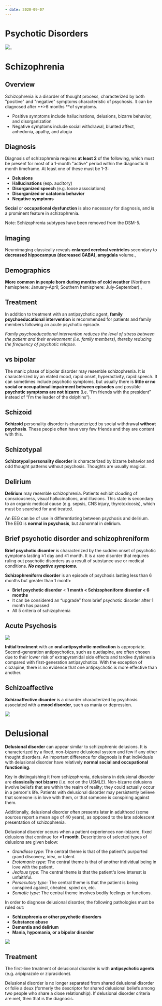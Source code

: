 ```yaml
---
- date: 2020-09-07
---
```


# Psychotic Disorders

<!-- postpartum blues, depression, psychosis onset, symptoms, management.. -->

![_](https://i.imgur.com/fTP5MeZ.png)

# Schizophrenia

<!-- ignore.. -->

## Overview

Schizophrenia is a disorder of thought process, characterized by both "positive" and "negative" symptoms characteristic of psychosis. It can be diagnosed after \*\*>6 months \*\*of symptoms.

- Positive symptoms include hallucinations, delusions, bizarre behavior, and disorganization
- Negative symptoms include social withdrawal, blunted affect, anhedonia, apathy, and alogia

## Diagnosis

<!-- schizophrenia diagnosis requirements.. -->

Diagnosis of schizophrenia requires **at least 2** of the following, which must be present for most of a 1-month "active" period within the diagnostic 6 month timeframe. At least one of these must be 1-3:

- **Delusions**
- **Hallucinations** (esp. auditory)
- **Disorganized speech** (e.g. loose associations)
- **Disorganized or catatonic behavior**
- **Negative symptoms**

**Social** or **occupational dysfunction** is also necessary for diagnosis, and is a prominent feature in schizophrenia.

Note: Schizophrenia subtypes have been removed from the DSM-5.

## Imaging

<!-- schizophrenia imaging shows -->

Neuroimaging classically reveals **enlarged cerebral ventricles** secondary to **decreased hippocampus (decreased GABA), amygdala** volume.,

## Demographics

<!-- schizophrenia demographics -->

**More common in people born during months of cold weather** (Northern hemisphere: January-April; Southern hemisphere: July-September).,

## Treatment

<!-- ignore.. -->

In addition to treatment with an antipsychotic agent, **family psychoeducational intervention** is recommended for patients and family members following an acute psychotic episode.

_Family psychoeducational intervention reduces the level of stress between the patient and their environment (i.e. family members), thereby reducing the frequency of psychotic relapse._

## vs bipolar

<!-- schizophrenia vs bipolar.. -->

The manic phase of bipolar disorder may resemble schizophrenia. It is characterized by an elated mood, rapid onset, hyperactivity, rapid speech. It can sometimes include psychotic symptoms, but usually there is **little or no social or occupational impairment between episodes** and possible **psychotic symptoms are not bizarre** (i.e. “I’m friends with the president” instead of “I’m the leader of the dolphins”).

## Schizoid

<!-- ignore.. -->

**Schizoid** personality disorder is characterized by social withdrawal **without psychosis**. These people often have very few friends and they are content with this.

## Schizotypal

**Schizotypal personality disorder** is characterized by bizarre behavior and odd thought patterns without psychosis. Thoughts are usually magical.

## Delirium

<!-- delirium vs psychosis.. -->

**Delirium** may resemble schizophrenia. Patients exhibit clouding of consciousness, visual hallucinations, and illusions. This state is secondary to an organic medical cause (e.g. sepsis, CNS injury, thyrotoxicosis), which must be searched for and treated.

An EEG can be of use in differentiating between psychosis and delirium. The EEG is **normal in psychosis**, but abnormal in delirium.

## Brief psychotic disorder and schizophreniform

<!-- brief psychotic disorder vs schizhophreniform.. -->

**Brief psychotic disorder** is characterized by the sudden onset of psychotic symptoms lasting ≥1 day and ≤1 month.  It is a rare disorder that requires ruling out psychotic disorders as a result of substance use or medical conditions. **_No negative symptoms._**

**Schizophreniform disorder** is an episode of psychosis lasting less than 6 months but greater than 1 month:

- **Brief psychotic disorder** < **1 month < Schizopheniform disorder < 6 months**
- It can be considered an “upgrade” from brief psychotic disorder after 1 month has passed
- All 5 criteria of schizophrenia

## Acute Psychosis

<!-- acute psychosis management.. -->

![](https://photos.thisispiggy.com/file/wikiFiles/L15794.jpg)

**Initial treatment** with an **oral antipsychotic medication** is appropriate.  Second-generation antipsychotics, such as quetiapine, are often chosen due to their lower risk of extrapyramidal side effects and tardive dyskinesia compared with first-generation antipsychotics.  With the exception of clozapine, there is no evidence that one antipsychotic is more effective than another.

## Schizoaffective

<!-- schizoaffective diagnosis criteria.. -->

**Schizoaffective disorder** is a disorder characterized by psychosis associated with a **mood disorder**, such as mania or depression.

![](https://photos.thisispiggy.com/file/wikiFiles/L16341.jpg)

# Delusional

<!-- delusional disorder vs schizophrenic delusions.. -->

**Delusional disorder** can appear similar to schizophrenic delusions. It is characterized by a fixed, non-bizarre delusional system and few if any other thought disorders. An important difference for diagnosis is that individuals with delusional disorder have relatively **normal social and occupational functioning**.

Key in distinguishing it from schizophrenia, delusions in delusional disorder are **classically not bizarre** (i.e. not on the USMLE). Non-bizarre delusions involve beliefs that are within the realm of reality; they could actually occur in a person's life. Patients with delusional disorder may persistently believe that someone is in love with them, or that someone is conspiring against them.

Additionally, delusional disorder often presents later in adulthood (some sources report a mean age of 40 years), as opposed to the late adolescent presentation of schizophrenia.

<!-- delusional disorder time, types.. -->

Delusional disorder occurs when a patient experiences non-bizarre, fixed delusions that continue for **>1 month**. Descriptions of selected types of delusions are given below:

- _Grandiose type:_ The central theme is that of the patient's purported grand discovery, idea, or talent.
- _Erotomanic type:_ The central theme is that of another individual being in love with the patient.
- _Jealous type:_ The central theme is that the patient's love interest is unfaithful.
- _Persecutory type:_ The central theme is that the patient is being conspired against, cheated, spied on, etc.
- _Somatic type:_ The central theme involves bodily feelings or functions.

<!-- delusional disorder ddx, rule outs.. -->

In order to diagnose delusional disorder, the following pathologies must be ruled out:

- **Schizophrenia or other psychotic disorders**
- **Substance abuse**
- **Dementia and delirium**
- **Mania, hypomania, or a bipolar disorder**

![](https://photos.thisispiggy.com/file/wikiFiles/L16349.png)

## Treatment

<!-- delusional disorder treatment.. -->

The first-line treatment of delusional disorder is with **antipsychotic agents** (e.g. aripiprazole or ziprasidone).

Delusional disorder is no longer separated from shared delusional disorder or folie a deux (formerly the descriptor for shared delusional beliefs among two people who share a close relationship). If delusional disorder criteria are met, then that is the diagnosis.
